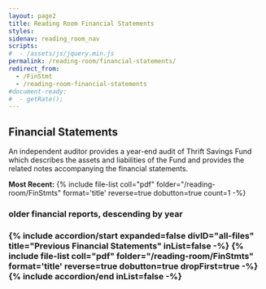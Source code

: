 ```yaml
---
layout: page2
title: Reading Room Financial Statements
styles:
sidenav: reading_room_nav
scripts:
#  - /assets/js/jquery.min.js
permalink: /reading-room/financial-statements/
redirect_from:
  - /FinStmt
  - /reading-room-financial-statements
#document-ready:
#  - getRate();
---
```


## Financial Statements

An independent auditor provides a year-end audit of Thrift Savings Fund which describes the assets and liabilities of the Fund and provides the related notes accompanying the financial statements.


__Most Recent:__ {% include file-list coll="pdf" folder="/reading-room/FinStmts" format='title' reverse=true dobutton=true count=1 -%}

<h3 class="usa-sr-only">older financial reports, descending by year<h3>
<div class="usa-accordion">
{% include accordion/start expanded=false divID="all-files" title="Previous Financial Statements" inList=false -%}
{% include file-list coll="pdf" folder="/reading-room/FinStmts" format='title' reverse=true dobutton=true dropFirst=true -%}
{% include accordion/end  inList=false -%}
</div>
<!-- CONTENT END -->
